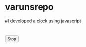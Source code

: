 # varunsrepo
#I developed a clock using javascript
<!DOCTYPE html>
<html lang="en">
<head>
    <meta charset="UTF-8">
    <meta http-equiv="X-UA-Compatible" content="IE=edge">
    <meta name="viewport" content="width=device-width, initial-scale=1.0">
    <title>Digital Clock</title>
</head>
<body>
    <h1 id="clock"></h1>
    <button onClick="stopTime()">Stop</button>
    <script>
        var intervalId = setInterval(showTime, 1000);
        var clock = document.getElementById("clock")
        
        function showTime(){
              var time = new Date()
              clock.innerHTML = `${time.getHours()}:${time.getMinutes()}:${time.getSeconds()}`
        }

        function stopTime() {
            clearInterval(intervalId)
        }
    </script>
    
</body>
</html>

